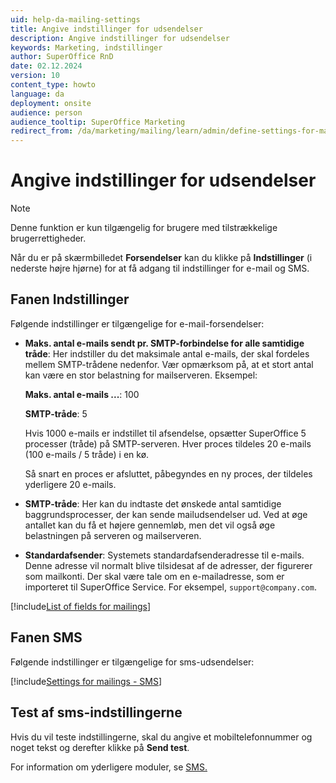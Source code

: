 ```yaml
---
uid: help-da-mailing-settings
title: Angive indstillinger for udsendelser
description: Angive indstillinger for udsendelser
keywords: Marketing, indstillinger
author: SuperOffice RnD
date: 02.12.2024
version: 10
content_type: howto
language: da
deployment: onsite
audience: person
audience_tooltip: SuperOffice Marketing
redirect_from: /da/marketing/mailing/learn/admin/define-settings-for-mailings
---
```


# Angive indstillinger for udsendelser

> [!NOTE]
> Denne funktion er kun tilgængelig for brugere med tilstrækkelige brugerrettigheder.

Når du er på skærmbilledet **Forsendelser** kan du klikke på **Indstillinger** (i nederste højre hjørne) for at få adgang til indstillinger for e-mail og SMS.

## Fanen Indstillinger

Følgende indstillinger er tilgængelige for e-mail-forsendelser:

* **Maks. antal e-mails sendt pr. SMTP-forbindelse for alle samtidige tråde**: Her indstiller du det maksimale antal e-mails, der skal fordeles mellem SMTP-trådene nedenfor. Vær opmærksom på, at et stort antal kan være en stor belastning for mailserveren. Eksempel:

    **Maks. antal e-mails ...**: 100

    **SMTP-tråde**: 5

    Hvis 1000 e-mails er indstillet til afsendelse, opsætter SuperOffice 5 processer (tråde) på SMTP-serveren. Hver proces tildeles 20 e-mails (100 e-mails / 5 tråde) i en kø.

    Så snart en proces er afsluttet, påbegyndes en ny proces, der tildeles yderligere 20 e-mails.

* **SMTP-tråde**: Her kan du indtaste det ønskede antal samtidige baggrundsprocesser, der kan sende mailudsendelser ud. Ved at øge antallet kan du få et højere gennemløb, men det vil også øge belastningen på serveren og mailserveren.

* **Standardafsender**: Systemets standardafsenderadresse til e-mails. Denne adresse vil normalt blive tilsidesat af de adresser, der figurerer som mailkonti. Der skal være tale om en e-mailadresse, som er importeret til SuperOffice Service. For eksempel, `support@company.com`.

[!include[List of fields for mailings](../../learn/includes/mailing-smtp-fields.md)]

## Fanen SMS

Følgende indstillinger er tilgængelige for sms-udsendelser:

[!include[Settings for mailings - SMS](../../learn/includes/mailing-settings-sms.md)]

## Test af sms-indstillingerne

Hvis du vil teste indstillingerne, skal du angive et mobiltelefonnummer og noget tekst og derefter klikke på **Send test**.

For information om yderligere moduler, se [SMS.][1]

<!-- Referenced links -->
[1]: ../../../admin/preferences/learn/global-preferences/sms.md

<!-- Referenced images -->
